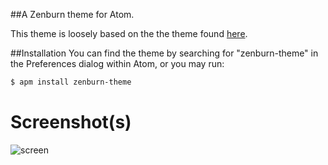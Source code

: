 ##A Zenburn theme for Atom.

This theme is loosely based on the the theme found [here](https://github.com/StylishThemes/GitHub-Dark/blob/master/themes/pygments-zenburn.min.css).

##Installation
You can find the theme by searching for "zenburn-theme" in the Preferences dialog within Atom, or you may run:

```sh
$ apm install zenburn-theme
```

Screenshot(s)
===
![screen](http://i.imgur.com/wmcxeqN.png)
